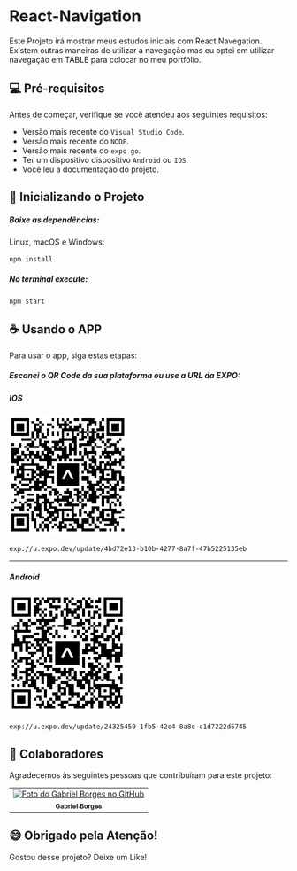 # React-Navigation


Este Projeto irá mostrar meus estudos iniciais com React Navegation. Existem outras maneiras de utilizar a navegação mas eu optei em utilizar navegação em TABLE para colocar no meu portfólio.

## 💻 Pré-requisitos

Antes de começar, verifique se você atendeu aos seguintes requisitos:
<!---Estes são apenas requisitos de exemplo. Adicionar, duplicar ou remover conforme necessário--->
* Versão mais recente do `Visual Studio Code`.
* Versão mais recente do `NODE`.
* Versão mais recente do `expo go`.
* Ter um dispositivo dispositivo `Android` ou `IOS`. 
* Você leu a documentação do projeto.

## 🚀 Inicializando o Projeto

##### Baixe as dependências:
Linux, macOS e Windows:
```
npm install
```

##### No terminal execute:
```
npm start
```

## ☕ Usando o APP

Para usar o app, siga estas etapas:

##### Escanei o QR Code da sua plataforma ou use a URL da EXPO:

##### IOS

<img src="./assets/ios_qr.png" alt="exemplo imagem">

```
exp://u.expo.dev/update/4bd72e13-b10b-4277-8a7f-47b5225135eb
```

---

##### Android

<img src="./assets/android_qr.png" alt="exemplo imagem">

```
exp://u.expo.dev/update/24325450-1fb5-42c4-8a8c-c1d7222d5745
```

## 🤝 Colaboradores

Agradecemos às seguintes pessoas que contribuíram para este projeto:

<table>
  <tr>
    <td align="center">
      <a href="https://github.com/GabrielBorges2000">
        <img src="https://avatars.githubusercontent.com/u/112534393?v=4" width="100px;" alt="Foto do Gabriel Borges no GitHub"/><br>
        <sub>
          <b>Gabriel Borges</b>
        </sub>
      </a>
    </td>
  </tr>
</table>


## 😄 Obrigado pela Atenção!<br>

Gostou desse projeto? Deixe um Like!<br>
